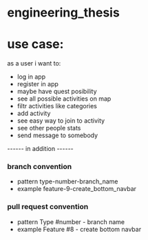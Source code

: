 # engineering_thesis

# use case:
as a user i want to:
* log in app
* register in app
* maybe have quest posibility
* see all possible activities on map 
* filtr activities like categories
* add activity
* see easy way to join to activity
* see other people stats
* send message to somebody

------ in addition ------

### branch convention
- pattern 
    type-number-branch_name
- example 
    feature-9-create_bottom_navbar

### pull request convention
- pattern 
    Type #number - branch name
- example 
    Feature #8 - create bottom navbar 

